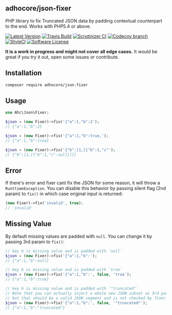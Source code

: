 ## adhocore/json-fixer

PHP library to fix Truncated JSON data by padding contextual counterpart to the end. Works with PHP5.4 or above.

[![Latest Version](https://img.shields.io/github/release/adhocore/php-json-fixer.svg?style=flat-square)](https://github.com/adhocore/php-json-fixer/releases)
[![Travis Build](https://travis-ci.com/adhocore/php-json-fixer.svg?branch=master)](https://travis-ci.com/adhocore/php-json-fixer?branch=master)
[![Scrutinizer CI](https://img.shields.io/scrutinizer/g/adhocore/php-json-fixer.svg?style=flat-square)](https://scrutinizer-ci.com/g/adhocore/php-json-fixer/?branch=master)
[![Codecov branch](https://img.shields.io/codecov/c/github/adhocore/php-json-fixer/master.svg?style=flat-square)](https://codecov.io/gh/adhocore/php-json-fixer)
[![StyleCI](https://styleci.io/repos/141589074/shield)](https://styleci.io/repos/141589074)
[![Software License](https://img.shields.io/badge/license-MIT-brightgreen.svg?style=flat-square)](LICENSE)

**It is a work in progress and might not cover all edge cases.** It would be great if you try it out, open some issues or contribute.

## Installation
```bash
composer require adhocore/json-fixer
```

## Usage
```php
use Ahc\Json\Fixer;

$json = (new Fixer)->fix('{"a":1,"b":2');
// {"a":1,"b":2}

$json = (new Fixer)->fix('{"a":1,"b":true,');
// {"a":1,"b":true}

$json = (new Fixer)->fix('{"b":[1,[{"b":1,"c"');
// {"b":[1,[{"b":1,"c":null}]]}
```

## Error

If there's error and fixer cant fix the JSON for some reason, it will throw a `RunttimeException`.
You can disable this behavior by passing silent flag (2nd param) to `fix()` in which case original input is returned:

```php
(new Fixer)->fix('invalid', true);
// 'invalid'
```

## Missing Value

By default missing values are padded with `null`. You can change it by passing 3rd param to `fix()`:

```php
// key b is missing value and is padded with `null`
$json = (new Fixer)->fix('{"a":1,"b":');
// {"a":1,"b":null}

// key b is missing value and is padded with `true`
$json = (new Fixer)->fix('{"a":1,"b":', false, 'true');
// {"a":1,"b":true}

// key b is missing value and is padded with `"truncated"`
// Note that you can actually inject a whole new JSON subset as 3rd param
// but that should be a valid JSON segment and is not checked by fixer.
$json = (new Fixer)->fix('{"a":1,"b":', false, '"truncated"');
// {"a":1,"b":"truncated"}
```
